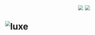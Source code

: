 <h1 align="center">


  
   <a align="center">
  <img src="https://github-readme-stats.vercel.app/api/top-langs/?username=VissiinLuxe&layout=compact&theme=omni" />
</a>
</a>
<a align="center">
  <img src="https://github-readme-stats.vercel.app/api?username=VissiinLuxe&show_icons=true&theme=omni" />
</a>
  
  <p align="left"><img src="https://komarev.com/ghpvc/?username=VISSIINLUXE" alt="luxe" /></p>

